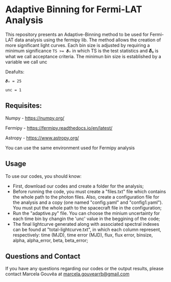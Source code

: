 # Adaptive Binning for Fermi-LAT Analysis

This repository presents an Adaptive-Binning method to be used for Fermi-LAT data analysis using the fermipy lib. The method allows the creation of more significant light curves. Each bin size is adjusted by requiring a minimum significance ```TS >= 𝜹₀``` in which TS is the test statistics and 𝜹₀ is what we call acceptance criteria. The minimun bin size is established by a variable we call unc 

Deafults: 

```𝜹₀ = 25```

```unc = 1```

## Requisites:

Numpy - https://numpy.org/

Fermipy - https://fermipy.readthedocs.io/en/latest/

Astropy - https://www.astropy.org/

You can use the same environment used for Fermipy analysis

## Usage

To use our codes, you should know:
- First, download our codes and create a folder for the analysis;
- Before running the code, you must create a "files.txt" file which contains the whole path to the photon files. Also, create a configuration file for the analysis and a copy (one named "config.yaml" and "config1.yaml"). You must put the whole path to the spacecraft file in the configuration;
- Run the "adaptive.py" file. You can choose the minium uncertainty for each time bin by changin the 'unc' value in the beggining of the code; 
- The final lightcurve generated along with associated spectral indexes can be found at "total-lightcurve.txt", in which each column represent, respectively: time (MJD), time error (MJD), flux, flux error, binsize, alpha, alpha_error, beta, beta_error;

## Questions and Contact

If you have any questions regarding our codes or the output results, please contact Marcela Gouvêa at marcela.gouvearrb@gmail.com
